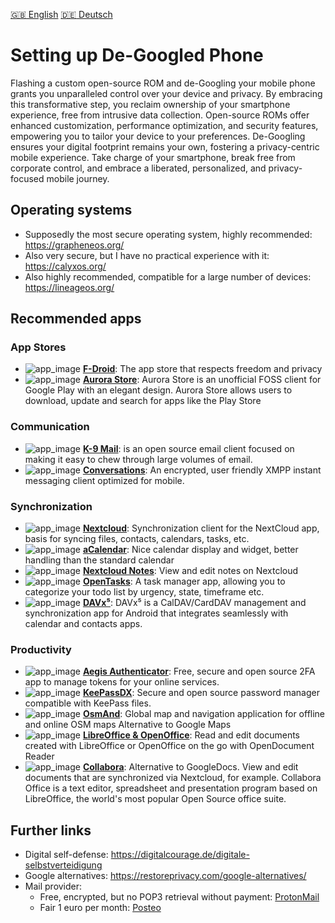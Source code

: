[:uk: English](README.md) [:de: Deutsch](README_de.md) 

# Setting up De-Googled Phone
Flashing a custom open-source ROM and de-Googling your mobile phone grants you unparalleled control over your device and privacy. By embracing this transformative step, you reclaim ownership of your smartphone experience, free from intrusive data collection. Open-source ROMs offer enhanced customization, performance optimization, and security features, empowering you to tailor your device to your preferences. De-Googling ensures your digital footprint remains your own, fostering a privacy-centric mobile experience. Take charge of your smartphone, break free from corporate control, and embrace a liberated, personalized, and privacy-focused mobile journey.

## Operating systems
- Supposedly the most secure operating system, highly recommended: https://grapheneos.org/
- Also very secure, but I have no practical experience with it: https://calyxos.org/
- Also highly recommended, compatible for a large number of devices: https://lineageos.org/

## Recommended apps
### App Stores
- ![app_image](../res/ico/fdroid.ico) **[F-Droid](https://f-droid.org/)**: The app store that respects freedom and privacy
- ![app_image](../res/ico/aurora.ico) **[Aurora Store](https://f-droid.org/de/packages/com.aurora.store/)**: Aurora Store is an unofficial FOSS client for Google Play with an elegant design. Aurora Store allows users to download, update and search for apps like the Play Store 

### Communication
- ![app_image](../res/ico/k9mail.ico) **[K-9 Mail](https://f-droid.org/de/packages/com.fsck.k9/)**: is an open source email client focused on making it easy to chew through large volumes of email.
- ![app_image](../res/ico/conversations.ico) **[Conversations](https://f-droid.org/de/packages/eu.siacs.conversations/)**: An encrypted, user friendly XMPP instant messaging client optimized for mobile.

### Synchronization
- ![app_image](../res/ico/nextcloud.ico) **[Nextcloud](https://f-droid.org/de/packages/com.nextcloud.client/)**: Synchronization client for the NextCloud app, basis for syncing files, contacts, calendars, tasks, etc.
- ![app_image](../res/ico/acalendar.ico) **[aCalendar](https://acalendar.tapirapps.de/en/support/home)**: Nice calendar display and widget, better handling than the standard calendar
- ![app_image](../res/ico/nextcloudnotes.ico) **[Nextcloud Notes](https://f-droid.org/de/packages/it.niedermann.owncloud.notes/)**: View and edit notes on Nextcloud
- ![app_image](../res/ico/opentasks.ico) **[OpenTasks](https://f-droid.org/de/packages/org.dmfs.tasks/)**: A task manager app, allowing you to categorize your todo list by urgency, state, timeframe etc.
- ![app_image](../res/ico/davx5.ico) **[DAVx⁵](https://f-droid.org/de/packages/at.bitfire.davdroid/)**: DAVx⁵ is a CalDAV/CardDAV management and synchronization app for Android that integrates seamlessly with calendar and contacts apps.

### Productivity
- ![app_image](../res/ico/aegis.ico) **[Aegis Authenticator](https://f-droid.org/de/packages/com.beemdevelopment.aegis/)**: Free, secure and open source 2FA app to manage tokens for your online services.
- ![app_image](../res/ico/keepassdx.ico) **[KeePassDX](https://f-droid.org/de/packages/com.kunzisoft.keepass.libre/)**: Secure and open source password manager compatible with KeePass files. 
- ![app_image](../res/ico/osmand.ico) **[OsmAnd](https://f-droid.org/de/packages/net.osmand.plus/)**: Global map and navigation application for offline and online OSM maps Alternative to Google Maps
- ![app_image](../res/ico/openoffice.ico) **[LibreOffice & OpenOffice](https://f-droid.org/de/packages/at.tomtasche.reader/)**: Read and edit documents created with LibreOffice or OpenOffice on the go with OpenDocument Reader
- ![app_image](../res/ico/collabora.ico) **[Collabora](https://www.collaboraoffice.com/collabora-office-android-ios/)**: Alternative to GoogleDocs. View and edit documents that are synchronized via Nextcloud, for example.
Collabora Office is a text editor, spreadsheet and presentation program based on LibreOffice, the world's most popular Open Source office suite.


## Further links
- Digital self-defense: https://digitalcourage.de/digitale-selbstverteidigung
- Google alternatives: https://restoreprivacy.com/google-alternatives/
- Mail provider:
    - Free, encrypted, but no POP3 retrieval without payment: [ProtonMail](https://protonmail.com/)
    - Fair 1 euro per month: [Posteo](https://posteo.de/en)
